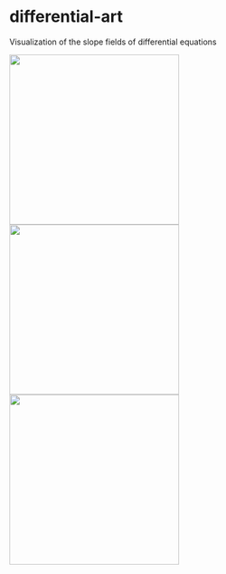# differential-art
Visualization of the slope fields of differential equations

<div>
<img src="https://github.com/daanklijn/differential-art/raw/master/results/differential1.gif" width="300px">
<img src="https://github.com/daanklijn/differential-art/raw/master/results/differential2.gif" width="300px">
<img src="https://github.com/daanklijn/differential-art/raw/master/results/differential4.gif" width="300px">
</div>

